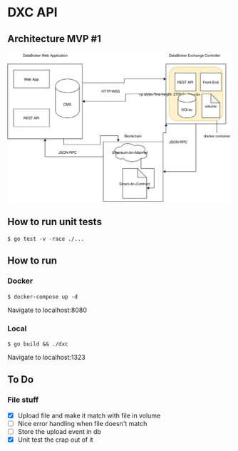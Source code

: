# DXC API

## Architecture MVP #1

<img style="float: center;" src="./public/assets/dxc-architecture.svg">

## How to run unit tests

```
$ go test -v -race ./...

```

## How to run

### Docker

```
$ docker-compose up -d 

```
Navigate to localhost:8080

### Local
```
$ go build && ./dxc

```
Navigate to localhost:1323

## To Do

### File stuff

- [x] Upload file and make it match with file in volume
- [ ] Nice error handling when file doesn't match
- [ ] Store the upload event in db
- [x] Unit test the crap out of it
